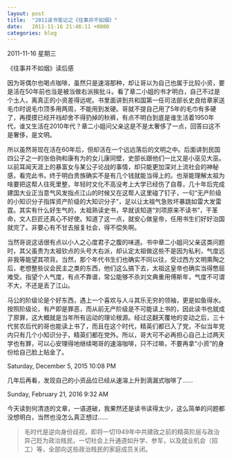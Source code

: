 ```yaml
---
layout: post
title:  "2011读书笔记之《往事并不如烟》"
date:   2011-11-16 21:46:11 +0800
categories: blog
---
```

2011-11-16 星期三

《往事并不如烟》读后感

因为哥偶尔也喝点咖啡，虽然只是速溶那种，却让哥以为自己也属于比较小资，要是活在50年前也当是被当做右派挨批斗。看了章二小姐的书才明白，自己不过是个圡人，离真正的小资差得远呢。书里面讲到共和国第一任司法部长史良给章家送毛巾时说毛巾顶多用两周，不能用到发硬。哥就不提自己用了5年的毛巾有多硬了，再摸摸已经开裆却舍不得扔掉的秋裤，有点不明白到底是谁生活着1950年代，谁又生活在2010年代？章二小姐问父亲这是不是太奢侈了一点，回答曰这不是奢侈，是文明。

所以虽然哥现在活在60年后，但却活在一个远远落后的文明之中。后面讲到民国四公子之一的张伯驹和康有为的女儿康同壁，史部长跟他们一比又是小巫见大巫。以前耳闻天涯上的暴富女与某公子论战的事情，却只能更加深对上流社会的神秘感，看完此书，终于明白贵族确实不是有几个钱就能当得上的。也渐能理解太祖为啥要把这帮人往死里整，年轻时文化不高没考上大学已经伤了自尊，几十年后完成建国大业正当意气风发指点江山的时候又在这帮人这里碰了钉子，一句“无产阶级的小知识分子指挥资产阶级的大知识分子”，足以让太祖气急败坏暴跳如雷大发雷霆。其实有什么好生气的，太祖熟读史书，早就该知道“刘项原来不读书”，干革命，文人巨匠还真心不好使。知道了这一点，就安心做皇帝，任用书生们好好治国就完了。非要心有不甘去报复社会，得不偿失啊。

当然哥说这话很有点以小人之心度君子之腹的味道。书中章二小姐问父亲这类问题时，其父虽贵为太祖钦点的头号大右派，却认定太祖做这些不是因为私利，气度远非我等能望其项背。当然，那个年代书生们也确实不同以往，受过西方文明熏陶之后，老想整些议会民主之类的东西，他们这么搞下去，太祖这皇帝也确实当得憋屈难受。指望个人气度，有点不靠谱，常公能够不杀刘文典重用傅斯年，气度不可谓不大，不还是丢了江山。

马公的阶级论是个好东西，遇上一个喜欢与人斗其乐无穷的领袖，更是如鱼得水。按照阶级论，有产即是罪恶，而从前无产阶级是不可能读上书的，因此读书也就成了原罪，这大概就是当年所有运动的理论根源。经过这翻天覆地的变动之后，三十代贫农后代的哥也能读上书了，而且在这个时代，精英们都已入了党，不似当年党内只有几个小知识分子，精英们都在党外。所以，哥大可不必再担心自己上过两天学也有罪，可以心安理得地继续喝哥的速溶咖啡，只不过嘛，不要再拿“小资”的身份给自己脸上贴金了。

Saturday, December 5, 2015 10:08 PM

几年后再看，发现自己的小资品位已经从速溶上升到滴漏式咖啡了……

Sunday, February 21, 2016 9:32 AM

今天读到何清涟的文章，一语道破，我果然还是读书读得太少，这么简单的问题都没想明白，当然也没怎么真正想过……

>毛时代是逆向身份歧视，即将一切1949年中共建政之前的精英阶层与政治异己贬为政治贱民，一切社会上升通道如升学、参军，以及就业机会（招工）等，全部向这些政治贱民的家庭成员关闭。
